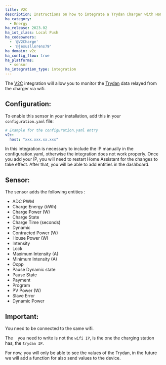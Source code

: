 ```yaml
---
title: V2C
description: Instructions on how to integrate a Trydan Charger with Home Assistant.
ha_category:
  - Energy
ha_release: 2023.02
ha_iot_class: Local Push
ha_codeowners:
  - '@V2Charge'
  - '@jesusllorens79'
ha_domain: v2c
ha_config_flow: true
ha_platforms:
  - sensor
ha_integration_type: integration
---
```


The [V2C](https://v2charge.com/es/) integration will allow you to monitor the [Trydan](https://v2charge.com/es/trydan/) data relayed from the charger via wifi.

## Configuration:

To enable this sensor in your installation, add this in your `configuration.yaml` file:

```yaml
# Example for the configuration.yaml entry
v2c:
  host: "xxx.xxx.xx.xxx"
```

In this integration is necessary to include the IP manually in the configuration.yaml, otherwise the integration does not work properly.
Once you add your IP, you will need to restart Home Assistant for the changes to take effect. After that, you will be able to add entities in the dashboard.

## Sensor:

The sensor adds the following entities :

- ADC PWM
- Charge Energy (kWh)
- Charge Power (W)
- Charge State
- Charge Time (seconds)
- Dynamic
- Contracted Power (W)
- House Power (W)
- Intensity
- Lock
- Maximum Intensity (A)
- Minimum Intensity (A)
- Ocpp
- Pause Dynamic state
- Pause State
- Payment
- Program
- PV Power (W)
- Slave Error
- Dynamic Power

## Important:

You need to be connected to the same wifi.

The `
` you need to write is not the `wifi IP`, is the one the charging station has, the `trydan IP`.

For now, you will only be able to see the values of the Trydan, in the future we will add a function for also send values to the device.
